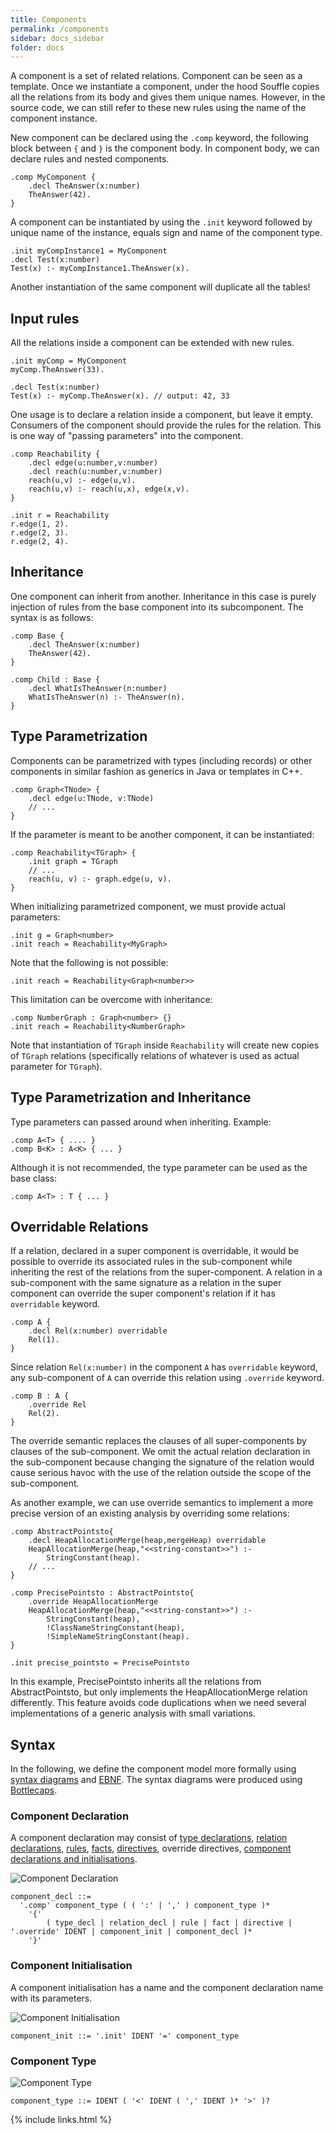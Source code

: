 ```yaml
---
title: Components
permalink: /components
sidebar: docs_sidebar
folder: docs
---
```

A component is a set of related relations. Component can be seen as a template.
Once we instantiate a component, under the hood Souffle copies all the relations from
its body and gives them unique names. However, in the source code, we can still refer to these
new rules using the name of the component instance.

New component can be declared using the `.comp` keyword, the following block between `{` and `}`
is the component body. In component body, we can declare rules and nested components.

```
.comp MyComponent {
    .decl TheAnswer(x:number)
    TheAnswer(42).
}
```

A component can be instantiated by using the `.init` keyword followed by unique
name of the instance, equals sign and name of the component type.

```
.init myCompInstance1 = MyComponent
.decl Test(x:number)
Test(x) :- myCompInstance1.TheAnswer(x).
```

Another instantiation of the same component will duplicate all the tables!

## Input rules
All the relations inside a component can be extended with new rules.

```
.init myComp = MyComponent
myComp.TheAnswer(33).

.decl Test(x:number)
Test(x) :- myComp.TheAnswer(x). // output: 42, 33
```

One usage is to declare a relation inside a component, but leave it empty.
Consumers of the component should provide the rules for the relation.
This is one way of "passing parameters" into the component.

```
.comp Reachability {
    .decl edge(u:number,v:number)
    .decl reach(u:number,v:number)
    reach(u,v) :- edge(u,v).
    reach(u,v) :- reach(u,x), edge(x,v).
}

.init r = Reachability
r.edge(1, 2).
r.edge(2, 3).
r.edge(2, 4).
```

## Inheritance
One component can inherit from another. Inheritance in this case is purely
injection of rules from the base component into its subcomponent. The syntax is as follows:

```
.comp Base {
    .decl TheAnswer(x:number)
    TheAnswer(42).
}

.comp Child : Base {
    .decl WhatIsTheAnswer(n:number)
    WhatIsTheAnswer(n) :- TheAnswer(n).
}
```


## Type Parametrization
Components can be parametrized with types (including records) or other components in similar fashion
as generics in Java or templates in C++.

```
.comp Graph<TNode> {
    .decl edge(u:TNode, v:TNode)
    // ...
}
```

If the parameter is meant to be another component, it can be instantiated:

```
.comp Reachability<TGraph> {
    .init graph = TGraph
    // ...
    reach(u, v) :- graph.edge(u, v).
}
```

When initializing parametrized component, we must provide actual parameters:

```
.init g = Graph<number>
.init reach = Reachability<MyGraph>
```

Note that the following is not possible:

```
.init reach = Reachability<Graph<number>>
```

This limitation can be overcome with inheritance:

```
.comp NumberGraph : Graph<number> {}
.init reach = Reachability<NumberGraph>
```

Note that instantiation of `TGraph` inside `Reachability`
will create new copies of `TGraph` relations (specifically relations
of whatever is used as actual parameter for `TGraph`).

## Type Parametrization and Inheritance
Type parameters can passed around when inheriting. Example:

```
.comp A<T> { .... }
.comp B<K> : A<K> { ... }
```

Although it is not recommended, the type parameter can be used as the base class:

```
.comp A<T> : T { ... }
```

## Overridable Relations
If a relation, declared in a super component is overridable, it would be possible to override its associated rules in the sub-component while inheriting the rest of the relations from the super-component.
A relation in a sub-component with the same signature as a relation in the super component can override the super component's relation if it has `overridable` keyword.

```
.comp A {
    .decl Rel(x:number) overridable
    Rel(1).
}
```
Since relation `Rel(x:number)` in the component `A` has `overridable` keyword, any sub-component of `A` can override this relation using `.override` keyword.

```
.comp B : A {
    .override Rel
    Rel(2).
}
```
The override semantic replaces the clauses of all super-components by clauses of the sub-component. We omit the actual relation declaration in the sub-component because changing the signature of the relation would cause serious havoc with the use of the relation outside the scope of the sub-component.

As another example, we can use override semantics to implement a more precise version of an existing analysis by overriding some relations:

```
.comp AbstractPointsto{
    .decl HeapAllocationMerge(heap,mergeHeap) overridable
    HeapAllocationMerge(heap,"<<string-constant>>") :-
        StringConstant(heap).
    // ...
}

.comp PrecisePointsto : AbstractPointsto{
    .override HeapAllocationMerge
    HeapAllocationMerge(heap,"<<string-constant>>") :-
        StringConstant(heap),
        !ClassNameStringConstant(heap),
        !SimpleNameStringConstant(heap).
}

.init precise_pointsto = PrecisePointsto
```
In this example, PrecisePointsto inherits all the relations from AbstractPointsto, but only implements the HeapAllocationMerge relation differently. This feature avoids code duplications when we need several implementations of a generic analysis with small variations.


## Syntax 
In the following, we define the component model more formally using [syntax diagrams](https://en.wikipedia.org/wiki/Syntax_diagram) and [EBNF](https://en.wikipedia.org/wiki/Extended_Backus–Naur_form). The syntax diagrams were produced using [Bottlecaps](https://www.bottlecaps.de/rr/ui).

### Component Declaration
A component declaration may consist of [type declarations](types), [relation declarations](relations), [rules](rules), [facts](facts), [directives](directives), override directives, [component declarations and initialisations](components).

![Component Declaration](https://souffle-lang.github.io/img/component_decl.svg)

```ebnf
component_decl ::= 
  '.comp' component_type ( ( ':' | ',' ) component_type )* 
    '{' 
        ( type_decl | relation_decl | rule | fact | directive | '.override' IDENT | component_init | component_decl )* 
    '}'
```

### Component Initialisation
A component initialisation has a name and the component declaration name with its parameters.  

![Component Initialisation](https://souffle-lang.github.io/img/component_init.svg)

```ebnf
component_init ::= '.init' IDENT '=' component_type
```

### Component Type

![Component Type](https://souffle-lang.github.io/img/component_type.svg)

```ebnf
component_type ::= IDENT ( '<' IDENT ( ',' IDENT )* '>' )?
```

{% include links.html %}
